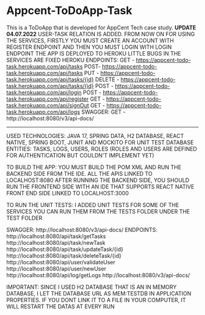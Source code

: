 # Appcent-ToDoApp-Task
This is a ToDoApp that is developed for AppCent Tech case study.
****************************UPDATE 04.07.2022****************************
USER-TASK RELATION IS ADDED. FROM NOW ON FOR USING THE SERVICES, FIRSTLY YOU MUST CREATE AN ACCOUNT WITH REGISTER ENDPOINT AND THEN YOU MUST LOGIN WITH LOGIN ENDPOINT
THE APP IS DEPLOYED TO HEROKU
LITTLE BUGS IN THE SERVICES ARE FIXED
HEROKU ENDPOINTS:
           GET - https://appcent-todo-task.herokuapp.com/api/tasks
           POST- https://appcent-todo-task.herokuapp.com/api/tasks
           PUT - https://appcent-todo-task.herokuapp.com/api/tasks/{id}
           DELETE - https://appcent-todo-task.herokuapp.com/api/tasks/{id}
           POST - https://appcent-todo-task.herokuapp.com/api/login
           POST - https://appcent-todo-task.herokuapp.com/api/register
           GET - https://appcent-todo-task.herokuapp.com/api/signOut
           GET - https://appcent-todo-task.herokuapp.com/api/logs
           SWAGGER: GET -http://localhost:8080/v3/api-docs/

************************************************************************


USED TECHNOLOGIES: JAVA 17, SPRING DATA, H2 DATABASE, REACT NATIVE, SPRING BOOT, JUNIT AND MOCKITO FOR UNIT TEST
DATABASE ENTITIES: TASKS, LOGS, USERS, ROLES (ROLES AND USERS ARE DEFINED FOR AUTHENTICATION BUT COULDN'T IMPLEMENT YET)

TO BUILD THE APP: YOU MUST BUILD THE POM XML AND RUN THE BACKEND SIDE FROM THE IDE. ALL THE APIS LINKED TO LOCALHOST:8080
                   AFTER RUNNING THE BACKEND SIDE, YOU SHOULD RUN THE FRONTEND SIDE WITH AN IDE THAT SUPPORTS REACT NATIVE 
                   FRONT END SIDE LINKED TO LOCALHOST:3000


TO RUN THE UNIT TESTS: I ADDED UNIT TESTS FOR SOME OF THE SERVICES YOU CAN RUN THEM FROM THE TESTS FOLDER UNDER THE TEST FOLDER

SWAGGER: http://localhost:8080/v3/api-docs/
ENDPOINTS: http://localhost:8080/api/task/getTasks
           http://localhost:8080/api/task/newTask
           http://localhost:8080/api/task/updateTask/{id}
           http://localhost:8080/api/task/deleteTask/{id}
           http://localhost:8080/api/user/validateUser
           http://localhost:8080/api/user/newUser
           http://localhost:8080/api/log/getLogs
           http://localhost:8080/v3/api-docs/
           
           
IMPORTANT: SINCE I USED H2 DATABASE THAT IS AN IN MEMORY DATABASE, I LET THE DATABASE URL AS MEM:TESTDB IN APPLICATION PROPERTIES. IF YOU DONT LINK IT TO A FILE IN YOUR COMPUTER, IT WILL RESTART THE DATAS AT EVERY RUN






